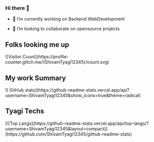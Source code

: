 ### Hi there 👋


- 🔭 I’m currently working on Backend WebDevelopment

- 👯 I’m looking to collaborate on opensource projects

<h2>Folks looking me up</h2>
![Visitor Count](https://profile-counter.glitch.me/{ShivamTyagi12345}/count.svg)

<h2>My work Summary</h2>
![ GitHub stats](https://github-readme-stats.vercel.app/api?username=ShivamTyagi12345&show_icons=true&theme=radical) 

<h2>Tyagi Techs </h2>
[![Top Langs](https://github-readme-stats.vercel.app/api/top-langs/?username=ShivamTyagi12345&layout=compact)](https://github.com/ShivamTyagi12345/github-readme-stats)   



